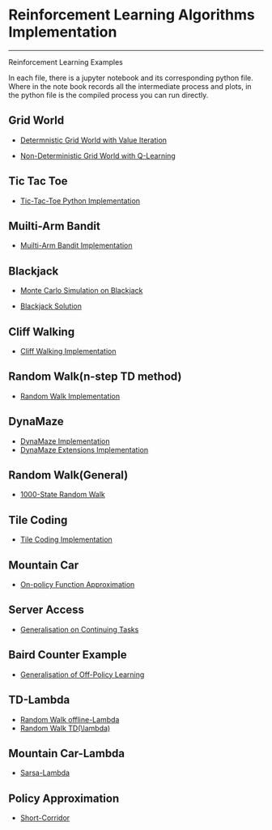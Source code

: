 # Reinforcement Learning Algorithms Implementation
---
Reinforcement Learning Examples

In each file, there is a jupyter notebook and its corresponding python file. 
Where in the note book records all the intermediate process and plots, in the python file is the compiled process you can run directly.

## Grid World
- [Determnistic Grid World with Value Iteration](https://medium.com/@zhangyue9306/reinforcement-learning-implement-grid-world-from-scratch-c5963765ebff)

- [Non-Deterministic Grid World with Q-Learning](https://medium.com/@zhangyue9306/implement-grid-world-with-q-learning-51151747b455)

## Tic Tac Toe
- [Tic-Tac-Toe Python Implementation](https://medium.com/@zhangyue9306/reinforcement-learning-implement-tictactoe-189582bea542)

## Muilti-Arm Bandit
- [Muilti-Arm Bandit Implementation](https://medium.com/@zhangyue9306/reinforcement-learning-multi-arm-bandit-implementation-5399ef67b24b)

## Blackjack
- [Monte Carlo Simulation on Blackjack](https://medium.com/@zhangyue9306/monte-carlo-methods-estimate-blackjack-policy-fcc89df7f029)

- [Blackjack Solution](https://towardsdatascience.com/reinforcement-learning-solving-blackjack-5e31a7fb371f)

## Cliff Walking
- [Cliff Walking Implementation](https://towardsdatascience.com/reinforcement-learning-cliff-walking-implementation-e40ce98418d4)

## Random Walk(n-step TD method)
- [Random Walk Implementation](https://medium.com/@zhangyue9306/n-step-td-method-157d3875b9cb)

## DynaMaze
- [DynaMaze Implementation](https://towardsdatascience.com/reinforcement-learning-model-based-planning-methods-5e99cae0abb8)
- [DynaMaze Extensions Implementation](https://towardsdatascience.com/reinforcement-learning-model-based-planning-methods-extension-572dfee4cceb)

## Random Walk(General)
- [1000-State Random Walk](https://medium.com/@zhangyue9306/reinforcement-learning-generalisation-in-continuous-state-space-df943b04ebfa)

## Tile Coding
- [Tile Coding Implementation](https://towardsdatascience.com/reinforcement-learning-tile-coding-implementation-7974b600762b)

## Mountain Car
- [On-policy Function Approximation](https://towardsdatascience.com/reinforcement-learning-on-policy-function-approximation-2f47576f772d)

## Server Access
- [Generalisation on Continuing Tasks](https://towardsdatascience.com/reinforcement-learning-generalisation-on-continuing-tasks-ffb9a89d57d0)

## Baird Counter Example
- [Generalisation of Off-Policy Learning](https://towardsdatascience.com/reinforcement-learning-generalisation-of-off-policy-learning-61468b0bc138)

## TD-Lambda
- [Random Walk offline-Lambda](https://towardsdatascience.com/reinforcement-learning-td-%CE%BB-introduction-686a5e4f4e60)
- [Random Walk TD(\lambda)](https://medium.com/@zhangyue9306/reinforcement-learning-td-%CE%BB-introduction-2-f0ea427cd395)

## Mountain Car-Lambda
- [Sarsa-Lambda](https://towardsdatascience.com/reinforcement-learning-td-%CE%BB-introduction-3-f329bdbf872a)

## Policy Approximation
- [Short-Corridor](https://towardsdatascience.com/reinforcement-learning-policy-approximation-f5606ad3d909)
